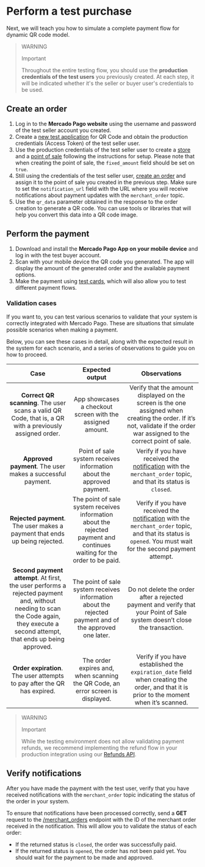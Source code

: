 # Perform a test purchase 

Next, we will teach you how to simulate a complete payment flow for dynamic QR code model.

> WARNING
>
> Important
>
> Throughout the entire testing flow, you should use the **production credentials of the test users** you previously created. At each step, it will be indicated whether it's the seller or buyer user's credentials to be used.

## Create an order 

1. Log in to the **Mercado Pago website** using the username and password of the test seller account you created. 
2. Create a [new test application](/developers/en/docs/qr-code/additional-content/your-integrations/dashboard) for QR Code and obtain the production credentials (Access Token) of the test seller user. 
3. Use the production credentials of the test seller user to create a [store](/developers/en/reference/stores/_users_user_id_stores/post) and a [point of sale](/developers/en/reference/pos/_pos/post) following the instructions for setup. Please note that when creating the point of sale, the `fixed_amount` field should be set on `true`. 
4. Still using the credentials of the test seller user, [create an order](/developers/es/reference/qr-dynamic/_instore_orders_qr_seller_collectors_user_id_pos_external_pos_id_qrs/put) and assign it to the point of sale you created in the previous step. Make sure to set the `notification_url` field with the URL where you will receive notifications about payment updates with the `merchant_order` topic. 
5. Use the `qr_data` parameter obtained in the response to the order creation to generate a QR code. You can use tools or libraries that will help you convert this data into a QR code image.

## Perform the payment 

1. Download and install the **Mercado Pago App on your mobile device** and log in with the test buyer account. 
2. Scan with your mobile device the QR code you generated. The app will display the amount of the generated order and the available payment options. 
3. Make the payment using [test cards](/developers/en/docs/qr-code/additional-content/your-integrations/test/cards), which will also allow you to test different payment flows. 

### Validation cases 
If you want to, you can test various scenarios to validate that your system is correctly integrated with Mercado Pago. These are situations that simulate possible scenarios when making a payment. 

Below, you can see these cases in detail, along with the expected result in the system for each scenario, and a series of observations to guide you on how to proceed.

| Case | Expected output | Observations |
|:---:|:---:|:---:|
| **Correct QR scanning**. The user scans a valid QR Code, that is, a QR with a previously assigned order. | App showcases a checkout screen with the assigned amount. | Verify that the amount displayed on the screen is the one assigned when creating the order. If it’s not, validate if the order war assigned to the correct point of sale. |
| **Approved payment**. The user makes a successful payment. | Point of sale system receives information about the approved payment. | Verify if you have received the [notification](/developers/en/docs/qr-code/additional-content/your-integrations/notifications) with the `merchant_order` topic, and that its status is `closed`. |
| **Rejected payment**. The user makes a payment that ends up being rejected. | The point of sale system receives information about the rejected payment and continues waiting for the order to be paid. | Verify if you have received the [notification](/developers/en/docs/qr-code/additional-content/your-integrations/notifications) with the `merchant_order` topic, and that its status is `opened`. You must wait for the second payment attempt. |
| **Second payment attempt**. At first, the user performs a rejected payment and, without needing to scan the Code again, they execute a second attempt, that ends up being  approved. | The point of sale system receives information about the rejected payment and of the approved one later. | Do not delete the order after a rejected payment and verify that your Point of Sale system doesn’t close the transaction. |
| **Order expiration**. The user attempts to pay after the QR has expired. | The order expires and, when scanning the QR Code, an error screen is displayed. | Verify if you have established the `expiration_date` field when creating the order, and that it is prior to the moment when it’s scanned. |

> WARNING
>
> Important
>
> While the testing environment does not allow validating payment refunds, we recommend implementing the refund flow in your production integration using our [Refunds API](/developers/en/reference/chargebacks/_payments_id_refunds/post).


## Verify notifications 
After you have made the payment with the test user, verify that you have received notifications with the `merchant_order` topic indicating the status of the order in your system. 

To ensure that notifications have been processed correctly, send a **GET** request to the [/merchant_orders](/developers/en/reference/merchant_orders/_merchant_orders_id/get) endpoint with the ID of the merchant order received in the notification. This will allow you to validate the status of each order: 
 * If the returned status is `closed`, the order was successfully paid. 
 * If the returned status is `opened`, the order has not been paid yet. You should wait for the payment to be made and approved. 
